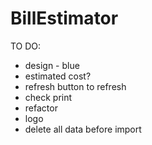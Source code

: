 # BillEstimator

TO DO:
- design - blue
- estimated cost?
- refresh button to refresh
- check print
- refactor
- logo
- delete all data before import